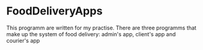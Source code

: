 # FoodDeliveryApps
This programm are written for my practise. There are three programms that make up the system of food delivery: admin's app, client's app and courier's app 
